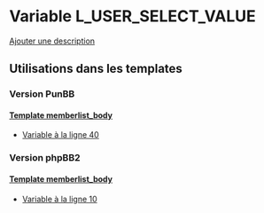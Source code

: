 # Variable L_USER_SELECT_VALUE
[Ajouter une description](https://fa-tvars.appspot.com/var/L_USER_SELECT_VALUE)

## Utilisations dans les templates

### Version PunBB

#### [Template memberlist_body](punbb/memberlist_body.md#readme)
* [Variable &agrave; la ligne 40](../punbb/memberlist_body.tpl#L40)

### Version phpBB2

#### [Template memberlist_body](subsilver/memberlist_body.md#readme)
* [Variable &agrave; la ligne 10](../subsilver/memberlist_body.tpl#L10)
